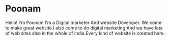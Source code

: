 # Poonam
Hello! I'm Poonam     I'm a Digital marketer And website Developer.  We come to make great website.I also come to do digital marketing.And we have lots of web sites also in the whole of India.Every kind of website is created here.
